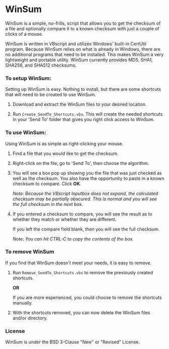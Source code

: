 # WinSum

WinSum is a simple, no-frills, script that allows you to get the checksum of a file and optionally compare it to a known checksum with just a couple of clicks of a mouse.

WinSum is written in VBscript and utilizes Windows' built-in CertUtil program.  Because WinSum relies on what is already in Windows, there are no additional programs that need to be installed.  This makes WinSum a very lightweight and portable utility.  WinSum currently provides MD5, SHA1, SHA256, and SHA512 checksums.


### To setup WinSum:

Setting up WinSum is easy.  Nothing to install, but there are some shortcuts that will need to be created to use WinSum.

1. Download and extract the WinSum files to your desired location.

1. Run `Create_SendTo_Shortcuts.vbs`.  This will create the needed shortcuts in your 'Send To' folder that gives you right click access to WinSum.

### To use WinSum:

Using WinSum is as simple as right-clicking your mouse.

1. Find a file that you would like to get the checksum.

1. Right-click on the file, go to 'Send To', then choose the algorithm.

1. You will see a box pop up showing you the file that was just checked as well as the checksum.  You also have the opportunity to paste in a known checksum to compare.  Click **OK**.

	*Note: Because the VBscript Inputbox does not expand, the calculated checksum may be partially obscured.  This is normal and you will see the full checksum in the next box.*

1. If you entered a checksum to compare, you will see the result as to whether they match or whether they are different.

	If you left the compare field blank, then you will see the full checksum.

	*Note: You can hit CTRL-C to copy the contents of the box.*

### To remove WinSum

If you find that WinSum doesn't meet your needs, it is easy to remove.

1. Run `Remove_SendTo_Shortcuts.vbs` to remove the previously created shortcuts.

	**OR**

	If you are more experienced, you could choose to remove the shortcuts manually.

1. With the shortcuts removed, you can now delete the WinSum files and/or directory.

### License
WinSum is under the BSD 3-Clause "New" or "Revised" License.